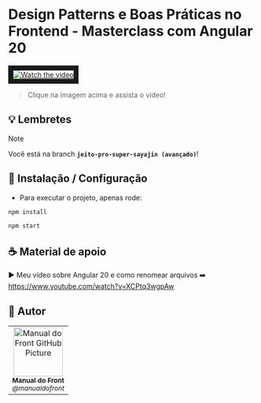 # Design Patterns e Boas Práticas no Frontend - Masterclass com Angular 20

<a href="https://www.youtube.com/watch?v=Ayz9wPYg6eQ&list=PLRVYQGMz5x2YbdGSpsdLIejpo7uBUCjRm&index=2" target="_blank">
 <img src="http://img.youtube.com/vi/Ayz9wPYg6eQ/mqdefault.jpg" alt="Watch the video" border="10" />
</a>

> Clique na imagem acima e assista o vídeo!

## 💡 Lembretes

> [!NOTE]
> Você está na branch **``jeito-pro-super-sayajin (avançado)``**!

## 🚀 Instalação / Configuração

- Para executar o projeto, apenas rode:

```sh
npm install

npm start
```

## ☕ Material de apoio

► Meu vídeo sobre Angular 20 e como renomear arquivos ➡️  https://www.youtube.com/watch?v=XCPtq3wgpAw

## 🤝 Autor

<table>
  <tr>
    <td align="center">
      <a href="#" title="Manual Do Front">
        <img src="https://avatars.githubusercontent.com/u/179880896" width="100px;" alt="Manual do Front GitHub Picture"/><br>
        <sub>
          <b>Manual do Front</b> <br>
          <i>@manualdofront</i>
        </sub>
      </a>
    </td>
  </tr>
</table>
